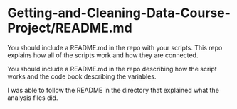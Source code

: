 # Getting-and-Cleaning-Data-Course-Project/README.md

You should include a README.md in the repo with your scripts. This repo explains how all of the scripts work and how they are connected.  

You should include a README.md in the repo describing how the script works and the code book describing the variables.

I was able to follow the README in the directory that explained what the analysis files did. 
